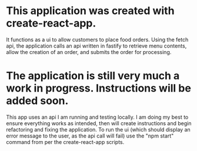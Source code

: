 # This application was created with create-react-app. 
It functions as a ui to allow customers to place food orders. Using the fetch api, the application calls an api written in fastify to retrieve menu contents, allow the creation of an order, and submits the order for processing. 

# The application is still very much a work in progress. Instructions will be added soon. 
This app uses an api I am running and testing locally. I am doing my best to ensure everything works as intended, then will create instructions and begin refactoring and fixing the application. To run the ui (which should display an error message to the user, as the api call will fail) use the "npm start" command from per the create-react-app scripts. 

